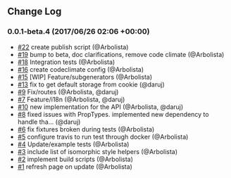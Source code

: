## Change Log

### 0.0.1-beta.4 (2017/06/26 02:06 +00:00)
- [#22](https://github.com/AnalyticsFire/generator-spike/pull/22) create publish script (@Arbolista)
- [#19](https://github.com/AnalyticsFire/generator-spike/pull/19) bump to beta, doc clarifications, remove code climate (@Arbolista)
- [#18](https://github.com/AnalyticsFire/generator-spike/pull/18) Integration tests (@Arbolista)
- [#16](https://github.com/AnalyticsFire/generator-spike/pull/16) create codeclimate config (@Arbolista)
- [#15](https://github.com/AnalyticsFire/generator-spike/pull/15) [WIP] Feature/subgenerators (@Arbolista)
- [#13](https://github.com/AnalyticsFire/generator-spike/pull/13) fix to get default storage from cookie (@daruj)
- [#9](https://github.com/AnalyticsFire/generator-spike/pull/9) Fix/routes (@Arbolista, @daruj)
- [#7](https://github.com/AnalyticsFire/generator-spike/pull/7) Feature/i18n (@Arbolista, @daruj)
- [#10](https://github.com/AnalyticsFire/generator-spike/pull/10) new implementation for the API (@Arbolista, @daruj)
- [#8](https://github.com/AnalyticsFire/generator-spike/pull/8) fixed issues with PropTypes. implemented new dependency to handle tha… (@daruj)
- [#6](https://github.com/AnalyticsFire/generator-spike/pull/6) fix fixtures broken during tests (@Arbolista)
- [#5](https://github.com/AnalyticsFire/generator-spike/pull/5) configure travis to run test through docker (@Arbolista)
- [#4](https://github.com/AnalyticsFire/generator-spike/pull/4) Update/example tests (@Arbolista)
- [#3](https://github.com/AnalyticsFire/generator-spike/pull/3) include list of isomorphic style helpers (@Arbolista)
- [#2](https://github.com/AnalyticsFire/generator-spike/pull/2) implement build scripts (@Arbolista)
- [#1](https://github.com/AnalyticsFire/generator-spike/pull/1) refresh page on update (@Arbolista)